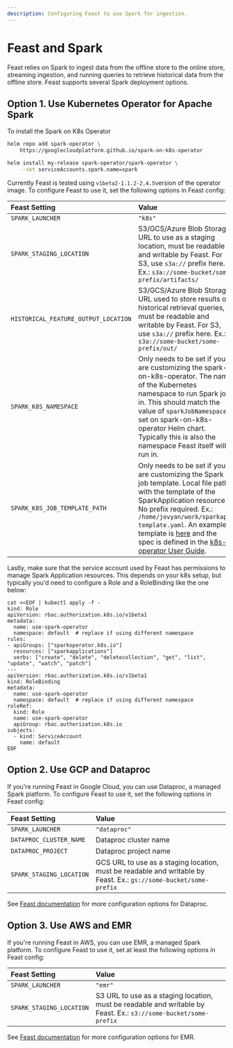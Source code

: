 ```yaml
---
description: Configuring Feast to use Spark for ingestion.
---
```


# Feast and Spark

Feast relies on Spark to ingest data from the offline store to the online store, streaming ingestion, and running queries to retrieve historical data from the offline store. Feast supports several Spark deployment options.

## Option 1. Use Kubernetes Operator for Apache Spark

To install the Spark on K8s Operator

```bash
helm repo add spark-operator \
    https://googlecloudplatform.github.io/spark-on-k8s-operator

helm install my-release spark-operator/spark-operator \
    --set serviceAccounts.spark.name=spark
```

Currently Feast is tested using `v1beta2-1.1.2-2.4.5`version of the operator image. To configure Feast to use it, set the following options in Feast config:

| Feast Setting | Value |
| :--- | :--- |
| `SPARK_LAUNCHER` | `"k8s"` |
| `SPARK_STAGING_LOCATION` | S3/GCS/Azure Blob Storage URL to use as a staging location, must be readable and writable by Feast. For S3, use `s3a://` prefix here. Ex.: `s3a://some-bucket/some-prefix/artifacts/` |
| `HISTORICAL_FEATURE_OUTPUT_LOCATION` | S3/GCS/Azure Blob Storage URL used to store results of historical retrieval queries, must be readable and writable by Feast. For S3, use `s3a://` prefix here. Ex.: `s3a://some-bucket/some-prefix/out/` |
| `SPARK_K8S_NAMESPACE` | Only needs to be set if you are customizing the spark-on-k8s-operator. The name of the Kubernetes namespace to run Spark jobs in. This should match the value of `sparkJobNamespace` set on spark-on-k8s-operator Helm chart. Typically this is also the namespace Feast itself will run in. |
| `SPARK_K8S_JOB_TEMPLATE_PATH` | Only needs to be set if you are customizing the Spark job template. Local file path with the template of the SparkApplication resource. No prefix required. Ex.: `/home/jovyan/work/sparkapp-template.yaml`. An example template is [here](https://github.com/feast-dev/feast/blob/4059a21dc4eba9cd27b2d5b0fabe476c07a8b3bd/sdk/python/feast/pyspark/launchers/k8s/k8s_utils.py#L280-L317) and the spec is defined in the [k8s-operator User Guide](https://github.com/GoogleCloudPlatform/spark-on-k8s-operator/blob/master/docs/user-guide.md). |

Lastly, make sure that the service account used by Feast has permissions to manage Spark Application resources. This depends on your k8s setup, but typically you'd need to configure a Role and a RoleBinding like the one below:

```text
cat <<EOF | kubectl apply -f -
kind: Role
apiVersion: rbac.authorization.k8s.io/v1beta1
metadata:
  name: use-spark-operator
  namespace: default  # replace if using different namespace
rules:
- apiGroups: ["sparkoperator.k8s.io"]
  resources: ["sparkapplications"]
  verbs: ["create", "delete", "deletecollection", "get", "list", "update", "watch", "patch"]
---
apiVersion: rbac.authorization.k8s.io/v1beta1
kind: RoleBinding
metadata:
  name: use-spark-operator
  namespace: default  # replace if using different namespace
roleRef:
  kind: Role
  name: use-spark-operator
  apiGroup: rbac.authorization.k8s.io
subjects:
  - kind: ServiceAccount
    name: default
EOF
```

## Option 2. Use GCP and Dataproc

If you're running Feast in Google Cloud, you can use Dataproc, a managed Spark platform. To configure Feast to use it, set the following options in Feast config:

| Feast Setting | Value |
| :--- | :--- |
| `SPARK_LAUNCHER` | `"dataproc"` |
| `DATAPROC_CLUSTER_NAME` | Dataproc cluster name |
| `DATAPROC_PROJECT` | Dataproc project name |
| `SPARK_STAGING_LOCATION` | GCS URL to use as a staging location, must be readable and writable by Feast. Ex.: `gs://some-bucket/some-prefix` |

See [Feast documentation](https://api.docs.feast.dev/python/#module-feast.constants) for more configuration options for Dataproc.

## Option 3. Use AWS and EMR

If you're running Feast in AWS, you can use EMR, a managed Spark platform. To configure Feast to use it, set at least the following options in Feast config:

| Feast Setting | Value |
| :--- | :--- |
| `SPARK_LAUNCHER` | `"emr"` |
| `SPARK_STAGING_LOCATION` | S3 URL to use as a staging location, must be readable and writable by Feast. Ex.: `s3://some-bucket/some-prefix` |

See [Feast documentation](https://api.docs.feast.dev/python/#module-feast.constants) for more configuration options for EMR.


